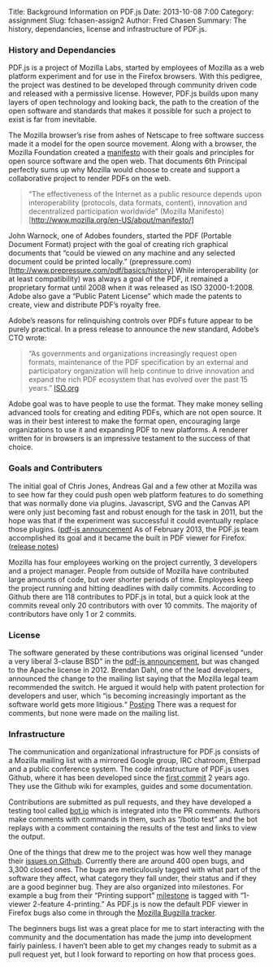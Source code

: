 Title: Background Information on PDF.js
Date: 2013-10-08 7:00
Category: assignment
Slug: fchasen-assign2
Author: Fred Chasen
Summary: The history, dependancies, license and infrastructure of PDF.js.

### History and Dependancies

PDF.js is a project of Mozilla Labs, started by employees of Mozilla as a web platform experiment and for use in the Firefox browsers. With this pedigree, the project was destined to be developed through community driven code and released with a permissive license. However, PDF.js builds upon many layers of open technology and looking back, the path to the creation of the open software and standards that makes it possible for such a project to exist is far from inevitable.

The Mozilla browser’s rise from ashes of Netscape to free software success made it a model for the open source movement. Along with a browser, the Mozilla Foundation created a [manifesto](http://www.mozilla.org/en-US/about/manifesto/) with their goals and principles for open source software and the open web. That documents 6th Principal perfectly sums up why Mozilla would choose to create and support a collaborative project to render PDFs on the web.

> “The effectiveness of the Internet as a public resource depends upon interoperability (protocols, data formats, content), innovation and decentralized participation worldwide” (Mozilla Manifesto)[http://www.mozilla.org/en-US/about/manifesto/]

John Warnock, one of Adobes founders, started the PDF (Portable Document Format) project with the goal of creating rich graphical documents that “could be viewed on any machine and any selected document could be printed locally.” (prepressure.com)[http://www.prepressure.com/pdf/basics/history] While interoperability (or at least compatibility) was always a goal of the PDF, it remained a proprietary format until 2008 when it was released as ISO 32000-1:2008. Adobe also gave a “Public Patent License” which made the patents to create, view and distribute PDF’s royalty free.

Adobe’s reasons for relinquishing controls over PDFs future appear to be purely practical. In a press release to announce the new standard, Adobe’s CTO wrote: 

> “As governments and organizations increasingly request open formats, maintenance of the PDF specification by an external and participatory organization will help continue to drive innovation and expand the rich PDF ecosystem that has evolved over the past 15 years.” [ISO.org](http://www.iso.org/iso/home/news_index/news_archive/news.htm?refid=Ref1141)

Adobe goal was to have people to use the format. They make money selling advanced tools for creating and editing PDFs, which are not open source. It was in their best interest to make the format open, encouraging large organizations to use it and expanding PDF to new platforms. A renderer written for in browsers is an impressive testament to the success of that choice. 

### Goals and Contributers

The initial goal of Chris Jones, Andreas Gal and a few other at Mozilla was to see how far they could push open web platform features to do something that was normally done via plugins. Javascript, SVG and the Canvas API were only just becoming fast and robust enough for the task in 2011, but the hope was that if the experiment was successful it could eventually replace those plugins. ([pdf-js announcement](http://andreasgal.com/2011/06/15/pdf-js/) As of February 2013, the PDF.js team accomplished its goal and it became the built in PDF viewer for Firefox. ([release notes](https://www.mozilla.org/en-US/firefox/19.0/releasenotes/))

Mozilla has four employees working on the project currently, 3 developers and a project manager. People from outside of Mozilla have contributed large amounts of code, but over shorter periods of time. Employees keep the project running and hitting deadlines with daily commits. According to Github there are 118 contributes to PDF.js in total, but a quick look at the commits reveal only 20 contributors with over 10 commits. The majority of contributors have only 1 or 2 commits. 

### License

The software generated by these contributions was original licensed “under a very liberal 3-clause BSD” in the [pdf-js announcement](http://andreasgal.com/2011/06/15/pdf-js/), but was changed to the Apache license in 2012. Brendan Dahl, one of the lead developers, announced the change to the mailing list saying that the Mozilla legal team recommended the switch. He argued it would help with patent protection for developers and user, which “is becoming increasingly important as the software world gets more litigious.“ [Posting](https://groups.google.com/forum/#!searchin/mozilla.dev.pdf-js/apache/mozilla.dev.pdf-js/ceEZgt9n3VM/elq3UFp_JBwJ) There was a request for comments, but none were made on the mailing list.

### Infrastructure

The communication and organizational infrastructure for PDF.js consists of a Mozilla mailing list with a mirrored Google group, IRC chatroom, Etherpad and a public conference system. The code infrastructure of PDF.js uses Github, where it has been developed since the [first commit](https://github.com/mozilla/pdf.js/commit/6dc1770bba7a417ce5664c0305469e5bb7ea76bd) 2 years ago. They use the Github wiki for examples, guides and some documentation. 

Contributions are submitted as pull requests, and they have developed a testing tool called [bot.io](https://github.com/arturadib/botio) which is integrated into the PR comments. Authors make comments with commands in them, such as “/botio test” and the bot replays with a comment containing the results of the test and links to view the output.

One of the things that drew me to the project was how well they manage their [issues on Github](https://github.com/mozilla/pdf.js/issues?direction=desc&labels=&page=1&sort=created&state=open). Currently there are around 400 open bugs, and 3,300 closed ones. The bugs are meticulously tagged with what part of the software they affect, what category they fall under, their status and if they are a good beginner bug. They are also organized into milestones. For example a bug from their “Printing support” [milestone](https://github.com/mozilla/pdf.js/issues?milestone=7&state=closed) is tagged with “1-viewer 2-feature 4-printing.” As PDF.js is now the default PDF viewer in Firefox bugs also come in through the [Mozilla Bugzilla tracker](https://bugzilla.mozilla.org/buglist.cgi?quicksearch=pdfjs).

The beginners bugs list was a great place for me to start interacting with the community and the documentation has made the jump into development fairly painless. I haven’t been able to get my changes ready to submit as a pull request yet, but I look forward to reporting on how that process goes. 

